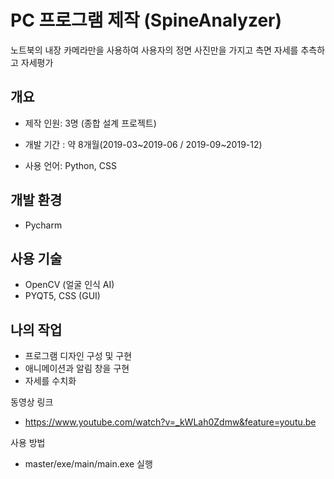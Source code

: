 # PC 프로그램 제작 (SpineAnalyzer)

노트북의 내장 카메라만을 사용하여 사용자의 정면 사진만을 가지고 측면 자세를 추측하고 자세평가

## 개요

+ 제작 인원: 3명 (종합 설계 프로젝트)

+ 개발 기간 : 약 8개월(2019-03\~2019-06 / 2019-09\~2019-12)

+ 사용 언어: Python, CSS

## 개발 환경

+ Pycharm

## 사용 기술

+ OpenCV (얼굴 인식 AI)
+ PYQT5, CSS (GUI)

## 나의 작업

+ 프로그램 디자인 구성 및 구현
+ 애니메이션과 알림 창을 구현
+ 자세를 수치화

동영상 링크
+ https://www.youtube.com/watch?v=_kWLah0Zdmw&feature=youtu.be

사용 방법
+ master/exe/main/main.exe 실행
